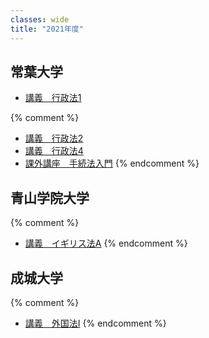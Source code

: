 ```yaml
---
classes: wide
title: "2021年度"
---
```


## 常葉大学

- [講義　行政法1](tokoha/administrative_law_1)


{% comment %}
- [講義　行政法2](tokoha/administrative_law_2)
- [講義　行政法4](tokoha/administrative_law_4)
- [課外講座　手続法入門](tokoha/introduction_to_procedural_law)
{% endcomment %}

## 青山学院大学

{% comment %}
- [講義　イギリス法A](aoyama/english_law_a)
{% endcomment %}

## 成城大学

{% comment %}
- [講義　外国法I](seijo/foregin_law_1)
{% endcomment %}
